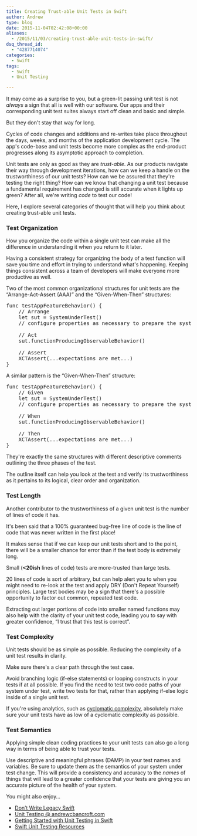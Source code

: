 ```yaml
---
title: Creating Trust-able Unit Tests in Swift
author: Andrew
type: blog
date: 2015-11-04T02:42:08+00:00
aliases:
  - /2015/11/03/creating-trust-able-unit-tests-in-swift/
dsq_thread_id:
  - "4287714074"
categories:
  - Swift
tags:
  - Swift
  - Unit Testing

---
```

It may come as a surprise to you, but a green-lit passing unit test is not _always_ a sign that all is well with our software. Our apps and their corresponding unit test suites always start off clean and basic and simple.

But they don't stay that way for long.

Cycles of code changes and additions and re-writes take place throughout the days, weeks, and months of the application development cycle. The app's code-base and unit tests become more complex as the end-product progresses along its asymptotic approach to completion.

Unit tests are only as good as they are _trust-able_. As our products navigate their way through development iterations, how can we keep a handle on the trustworthiness of our unit tests? How can we be assured that they're testing the right thing? How can we know that changing a unit test because a fundamental requirement has changed is still accurate when it lights up green? After all, we're writing _code_ to test our code!

Here, I explore several categories of thought that will help you think about creating trust-able unit tests.


<a name="organization" class="jump-target"></a>

### Test Organization

How you organize the code within a single unit test can make all the difference in understanding it when you return to it later.

Having a consistent strategy for organizing the body of a test function will save you time and effort in trying to understand what's happening. Keeping things consistent across a team of developers will make everyone more productive as well.

Two of the most common organizational structures for unit tests are the &#8220;Arrange-Act-Assert (AAA)&#8221; and the &#8220;Given-When-Then&#8221; structures:

<pre class="lang:swift decode:true " >func testAppFeatureBehavior() {
    // Arrange
    let sut = SystemUnderTest()
    // configure properties as necessary to prepare the system for the next step

    // Act
    sut.functionProducingObservableBehavior()

    // Assert
    XCTAssert(...expectations are met...)
}</pre>

A similar pattern is the &#8220;Given-When-Then&#8221; structure:

<pre class="lang:swift decode:true " >func testAppFeatureBehavior() {
    // Given
    let sut = SystemUnderTest()
    // configure properties as necessary to prepare the system for the next step

    // When
    sut.functionProducingObservableBehavior()

    // Then
    XCTAssert(...expectations are met...)
}</pre>

They're exactly the same structures with different descriptive comments outlining the three phases of the test.

The outline itself can help you look at the test and verify its trustworthiness as it pertains to its logical, clear order and organization.

<a name="length" class="jump-target"></a>

### Test Length

Another contributor to the trustworthiness of a given unit test is the number of lines of code it has.

It's been said that a 100% guaranteed bug-free line of code is the line of code that was never written in the first place!

It makes sense that if we can keep our unit tests short and to the point, there will be a smaller chance for error than if the test body is extremely long.

Small (**<20ish** lines of code) tests are more-trusted than large tests.

20 lines of code is sort of arbitrary, but can help alert you to when you might need to re-look at the test and apply DRY (Don't Repeat Yourself) principles. Large test bodies may be a sign that there's a possible opportunity to factor out common, repeated test code.

Extracting out larger portions of code into smaller named functions may also help with the clarity of your unit test code, leading you to say with greater confidence, &#8220;I trust that this test is correct&#8221;.

<a name="complexity" class="jump-target"></a>

### Test Complexity

Unit tests should be as simple as possible. Reducing the complexity of a unit test results in clarity.

Make sure there's a clear path through the test case.

Avoid branching logic (if-else statements) or looping constructs in your tests if at all possible. If you find the need to test two code paths of your system under test, write two tests for that, rather than applying if-else logic inside of a single unit test.

If you're using analytics, such as [cyclomatic complexity][1], absolutely make sure your unit tests have as low of a cyclomatic complexity as possible.

<a name="semantics" class="jump-target"></a>

### Test Semantics

Applying simple clean coding practices to your unit tests can also go a long way in terms of being able to trust your tests.

Use descriptive and meaningful phrases (DAMP) in your test names and variables. Be sure to update them as the semantics of your system under test change. This will provide a consistency and accuracy to the _names_ of things that will lead to a greater confidence that your tests are giving you an accurate picture of the health of your system.

<a name="related" class="jump-target"></a>

<div class="resources">
  <div class="resources-header">
    You might also enjoy&#8230;
  </div>
  
  <ul class="resources-content">
    <li>
      <i class="fa fa-angle-right"></i> <a href="https://www.andrewcbancroft.com/2014/12/10/dont-write-legacy-swift/" title="Don’t Write Legacy Swift">Don’t Write Legacy Swift</a>
    </li>
    <li>
      <i class="fa fa-angle-right"></i> <a href="https://www.andrewcbancroft.com/tag/unit-testing/" title="Unit Testing @ andrewcbancroft.com">Unit Testing @ andrewcbancroft.com</a>
    </li>
    <li>
      <i class="fa fa-angle-right"></i> <a href="https://www.andrewcbancroft.com/2014/12/29/getting-started-unit-testing-swift/" title="Getting Started with Unit Testing in Swift">Getting Started with Unit Testing in Swift</a>
    </li>
    <li>
      <i class="fa fa-angle-right"></i> <a href="https://www.andrewcbancroft.com/2014/12/19/swift-unit-testing-resources/" title="Swift Unit Testing Resources">Swift Unit Testing Resources</a>
    </li>
  </ul>
</div>

<a name="share" class="jump-target"></a>

 [1]: https://en.wikipedia.org/wiki/Cyclomatic_complexity